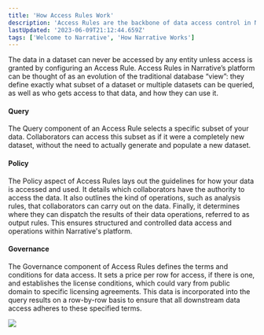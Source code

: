 ```yaml
---
title: 'How Access Rules Work'
description: 'Access Rules are the backbone of data access control in Narrative''s Data Collaboration Platform. '
lastUpdated: '2023-06-09T21:12:44.659Z'
tags: ['Welcome to Narrative', 'How Narrative Works']
---
```

The data in a dataset can never be accessed by any entity unless access is granted by configuring an Access Rule. Access Rules in Narrative’s platform can be thought of as an evolution of the traditional database “view”: they define exactly what subset of a dataset or multiple datasets can be queried, as well as who gets access to that data, and how they can use it.

#### Query

The Query component of an Access Rule selects a specific subset of your data. Collaborators can access this subset as if it were a completely new dataset, without the need to actually generate and populate a new dataset.

#### Policy

The Policy aspect of Access Rules lays out the guidelines for how your data is accessed and used. It details which collaborators have the authority to access the data. It also outlines the kind of operations, such as analysis rules, that collaborators can carry out on the data. Finally, it determines where they can dispatch the results of their data operations, referred to as output rules. This ensures structured and controlled data access and operations within Narrative's platform.

#### Governance

The Governance component of Access Rules defines the terms and conditions for data access. It sets a price per row for access, if there is one, and establishes the license conditions, which could vary from public domain to specific licensing agreements. This data is incorporated into the query results on a row-by-row basis to ensure that all downstream data access adheres to these specified terms.

![](https://solutions.narrative.io/hubfs/Screenshot%202023-06-09%20at%205-12-06%20PM-png.png)
